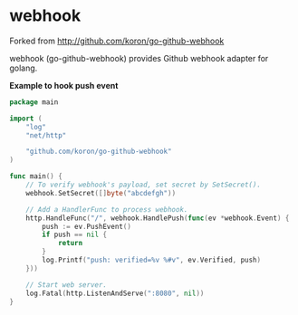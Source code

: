 # webhook

Forked from http://github.com/koron/go-github-webhook


webhook (go-github-webhook) provides Github webhook adapter for golang.

**Example to hook push event**

```go
package main

import (
    "log"
    "net/http"

    "github.com/koron/go-github-webhook"
)

func main() {
    // To verify webhook's payload, set secret by SetSecret().
    webhook.SetSecret([]byte("abcdefgh"))

    // Add a HandlerFunc to process webhook.
    http.HandleFunc("/", webhook.HandlePush(func(ev *webhook.Event) {
        push := ev.PushEvent()
        if push == nil {
            return
        }
        log.Printf("push: verified=%v %#v", ev.Verified, push)
    }))

    // Start web server.
    log.Fatal(http.ListenAndServe(":8080", nil))
}
```
